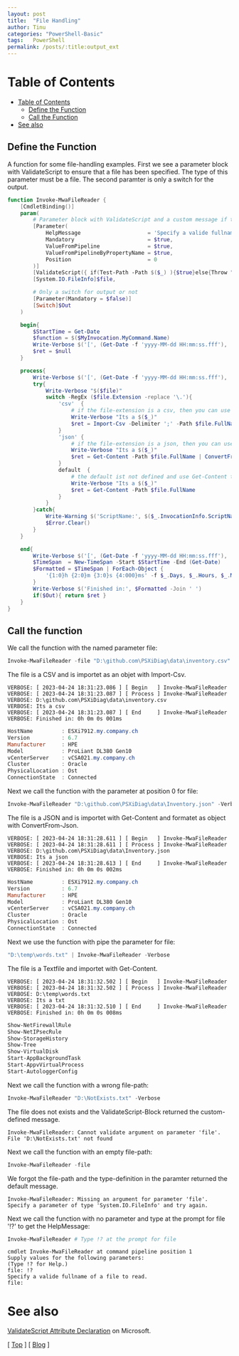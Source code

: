 ```yaml
---
layout: post
title:  "File Handling"
author: Tinu
categories: "PowerShell-Basic"
tags:   PowerShell
permalink: /posts/:title:output_ext
---
```


# Table of Contents

- [Table of Contents](#table-of-contents)
  - [Define the Function](#define-the-function)
  - [Call the Function](#call-the-function)
- [See also](#see-also)

## Define the Function

A function for some file-handling examples. First we see a parameter block with ValidateScript to ensure that a file has been specified. The type of this parameter must be a file. The second paramter is only a switch for the output.

````powershell
function Invoke-MwaFileReader {
    [CmdletBinding()]
    param(
        # Parameter block with ValidateScript and a custom message if the file not exists
        [Parameter(
            HelpMessage                     = 'Specify a valide fullname of a file to read.',    
            Mandatory                       = $true,
            ValueFromPipeline               = $true,
            ValueFromPipelineByPropertyName = $true,
            Position                        = 0
        )]
        [ValidateScript({ if(Test-Path -Path $($_) ){$true}else{Throw "File '$($_)' not found"} })]
        [System.IO.FileInfo]$file,

        # Only a switch for output or not
        [Parameter(Mandatory = $false)]
        [Switch]$Out
    )

    begin{
        $StartTime = Get-Date
        $function = $($MyInvocation.MyCommand.Name)
        Write-Verbose $('[', (Get-Date -f 'yyyy-MM-dd HH:mm:ss.fff'), ']', '[ Begin   ]', $function -Join ' ')
        $ret = $null
    }

    process{
        Write-Verbose $('[', (Get-Date -f 'yyyy-MM-dd HH:mm:ss.fff'), ']', '[ Process ]', $function -Join ' ')
        try{
            Write-Verbose "$($file)"
            switch -RegEx ($file.Extension -replace '\.'){
                'csv'  {
                    # if the file-extension is a csv, then you can use Import-Csv to read it as an object
                    Write-Verbose "Its a $($_)"
                    $ret = Import-Csv -Delimiter ';' -Path $file.FullName
                }
                'json' {
                    # if the file-extension is a json, then you can user Get-Content and | ConvertFrom-Json to read and format ist as an object
                    Write-Verbose "Its a $($_)"
                    $ret = Get-Content -Path $file.FullName | ConvertFrom-Json
                }
                default  {
                    # the default ist not defined and use Get-Content to read it
                    Write-Verbose "Its a $($_)"
                    $ret = Get-Content -Path $file.FullName
                }
            }
        }catch{
            Write-Warning $('ScriptName:', $($_.InvocationInfo.ScriptName), 'LineNumber:', $($_.InvocationInfo.ScriptLineNumber), 'Message:', $($_.Exception.Message) -Join ' ')
            $Error.Clear()
        }
    }

    end{
        Write-Verbose $('[', (Get-Date -f 'yyyy-MM-dd HH:mm:ss.fff'), ']', '[ End     ]', $function -Join ' ')
        $TimeSpan  = New-TimeSpan -Start $StartTime -End (Get-Date)
        $Formatted = $TimeSpan | ForEach-Object {
            '{1:0}h {2:0}m {3:0}s {4:000}ms' -f $_.Days, $_.Hours, $_.Minutes, $_.Seconds, $_.Milliseconds
        }
        Write-Verbose $('Finished in:', $Formatted -Join ' ')
        if($Out){ return $ret }
    }
}
````

## Call the function

We call the function with the named parameter file:

````powershell
Invoke-MwaFileReader -file "D:\github.com\PSXiDiag\data\inventory.csv" -Verbose
````

The file is a CSV and is importet as an objet with Import-Csv.

````
VERBOSE: [ 2023-04-24 18:31:23.086 ] [ Begin   ] Invoke-MwaFileReader
VERBOSE: [ 2023-04-24 18:31:23.087 ] [ Process ] Invoke-MwaFileReader
VERBOSE: D:\github.com\PSXiDiag\data\inventory.csv
VERBOSE: Its a csv
VERBOSE: [ 2023-04-24 18:31:23.087 ] [ End     ] Invoke-MwaFileReader
VERBOSE: Finished in: 0h 0m 0s 001ms
````

````powershell
HostName         : ESXi7912.my.company.ch
Version          : 6.7
Manufacturer     : HPE
Model            : ProLiant DL380 Gen10
vCenterServer    : vCSA021.my.company.ch
Cluster          : Oracle
PhysicalLocation : Ost
ConnectionState  : Connected
````

Next we call the function with the parameter at position 0 for file:

````powershell
Invoke-MwaFileReader "D:\github.com\PSXiDiag\data\Inventory.json" -Verbose
````

The file is a JSON and is importet with Get-Content and formatet as object with ConvertFrom-Json.

````
VERBOSE: [ 2023-04-24 18:31:28.611 ] [ Begin   ] Invoke-MwaFileReader
VERBOSE: [ 2023-04-24 18:31:28.611 ] [ Process ] Invoke-MwaFileReader
VERBOSE: D:\github.com\PSXiDiag\data\Inventory.json
VERBOSE: Its a json
VERBOSE: [ 2023-04-24 18:31:28.613 ] [ End     ] Invoke-MwaFileReader
VERBOSE: Finished in: 0h 0m 0s 002ms
````

````powershell
HostName         : ESXi7912.my.company.ch
Version          : 6.7
Manufacturer     : HPE
Model            : ProLiant DL380 Gen10
vCenterServer    : vCSA021.my.company.ch
Cluster          : Oracle
PhysicalLocation : Ost
ConnectionState  : Connected
````

Next we use the function with pipe the parameter for file:

````powershell
"D:\temp\words.txt" | Invoke-MwaFileReader -Verbose
````

The file is a Textfile and importet with Get-Content.

````
VERBOSE: [ 2023-04-24 18:31:32.502 ] [ Begin   ] Invoke-MwaFileReader
VERBOSE: [ 2023-04-24 18:31:32.502 ] [ Process ] Invoke-MwaFileReader
VERBOSE: D:\temp\words.txt
VERBOSE: Its a txt
VERBOSE: [ 2023-04-24 18:31:32.510 ] [ End     ] Invoke-MwaFileReader
VERBOSE: Finished in: 0h 0m 0s 008ms
````

````powershell
Show-NetFirewallRule
Show-NetIPsecRule
Show-StorageHistory
Show-Tree
Show-VirtualDisk
Start-AppBackgroundTask
Start-AppvVirtualProcess
Start-AutologgerConfig
````

Next we call the function with a wrong file-path:

````powershell
Invoke-MwaFileReader "D:\NotExists.txt" -Verbose
````

The file does not exists and the ValidateScript-Block returned the custom-defined message.

````
Invoke-MwaFileReader: Cannot validate argument on parameter 'file'. File 'D:\NotExists.txt' not found
````

Next we call the function with an empty file-path:

````powershell
Invoke-MwaFileReader -file 
````

We forgot the file-path and the type-definition in the paramter returned the default message.

````
Invoke-MwaFileReader: Missing an argument for parameter 'file'. Specify a parameter of type 'System.IO.FileInfo' and try again.
````

Next we call the function with no parameter and type at the prompt for file '!?' to get the HelpMessage:

````powershell
Invoke-MwaFileReader # Type !? at the prompt for file
````

````
cmdlet Invoke-MwaFileReader at command pipeline position 1
Supply values for the following parameters:
(Type !? for Help.)
file: !?
Specify a valide fullname of a file to read.
file:
````

# See also

[ValidateScript Attribute Declaration](https://learn.microsoft.com/en-us/powershell/scripting/developer/cmdlet/validatescript-attribute-declaration?view=powershell-7.3) on Microsoft.

[ [Top](#table-of-contents) ] [ [Blog](../categories.html) ]

